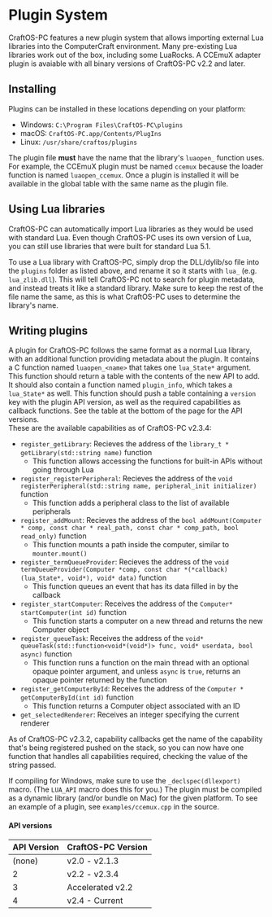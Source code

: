 # Plugin System
CraftOS-PC features a new plugin system that allows importing external Lua libraries into the ComputerCraft environment. Many pre-existing Lua libraries work out of the box, including some LuaRocks. A CCEmuX adapter plugin is avaiable with all binary versions of CraftOS-PC v2.2 and later.

## Installing
Plugins can be installed in these locations depending on your platform:
* Windows: `C:\Program Files\CraftOS-PC\plugins`
* macOS: `CraftOS-PC.app/Contents/PlugIns`
* Linux: `/usr/share/craftos/plugins`

The plugin file **must** have the name that the library's `luaopen_` function uses. For example, the CCEmuX plugin must be named `ccemux` because the loader function is named `luaopen_ccemux`. Once a plugin is installed it will be available in the global table with the same name as the plugin file.

## Using Lua libraries
CraftOS-PC can automatically import Lua libraries as they would be used with standard Lua. Even though CraftOS-PC uses its own version of Lua, you can still use libraries that were built for standard Lua 5.1.

To use a Lua library with CraftOS-PC, simply drop the DLL/dylib/so file into the `plugins` folder as listed above, and rename it so it starts with `lua_` (e.g. `lua_zlib.dll`). This will tell CraftOS-PC not to search for plugin metadata, and instead treats it like a standard library. Make sure to keep the rest of the file name the same, as this is what CraftOS-PC uses to determine the library's name.

## Writing plugins
A plugin for CraftOS-PC follows the same format as a normal Lua library, with an additional function providing metadata about the plugin. It contains a C function named `luaopen_<name>` that takes one `lua_State*` argument. This function should return a table with the contents of the new API to add. It should also contain a function named `plugin_info`, which takes a `lua_State*` as well. This function should push a table containing a `version` key with the plugin API version, as well as the required capabilities as callback functions. See the table at the bottom of the page for the API versions.  
These are the available capabilities as of CraftOS-PC v2.3.4:
* `register_getLibrary`: Recieves the address of the `library_t * getLibrary(std::string name)` function
    * This function allows accessing the functions for built-in APIs without going through Lua
* `register_registerPeripheral`: Recieves the address of the `void registerPeripheral(std::string name, peripheral_init initializer)` function
    * This function adds a peripheral class to the list of available peripherals
* `register_addMount`: Recieves the address of the `bool addMount(Computer * comp, const char * real_path, const char * comp_path, bool read_only)` function
    * This function mounts a path inside the computer, similar to `mounter.mount()`
* `register_termQueueProvider`: Recieves the address of the `void termQueueProvider(Computer *comp, const char *(*callback)(lua_State*, void*), void* data)` function
    * This function queues an event that has its data filled in by the callback
* `register_startComputer`: Receives the address of the `Computer* startComputer(int id)` function
    * This function starts a computer on a new thread and returns the new Computer object
* `register_queueTask`: Receives the address of the `void* queueTask(std::function<void*(void*)> func, void* userdata, bool async)` function
    * This function runs a function on the main thread with an optional opaque pointer argument, and unless `async` is `true`, returns an opaque pointer returned by the function
* `register_getComputerById`: Receives the address of the `Computer * getComputerById(int id)` function
    * This function returns a Computer object associated with an ID
* `get_selectedRenderer`: Receives an integer specifying the current renderer

As of CraftOS-PC v2.3.2, capability callbacks get the name of the capability that's being registered pushed on the stack, so you can now have one function that handles all capabilities required, checking the value of the string passed.

If compiling for Windows, make sure to use the `_declspec(dllexport)` macro. (The `LUA_API` macro does this for you.) The plugin must be compiled as a dynamic library (and/or bundle on Mac) for the given platform. To see an example of a plugin, see `examples/ccemux.cpp` in the source.

#### API versions
| API Version | CraftOS-PC Version |
|-------------|--------------------|
| (none)      | v2.0 - v2.1.3      |
| 2           | v2.2 - v2.3.4      |
| 3           | Accelerated v2.2   |
| 4           | v2.4 - Current     |
